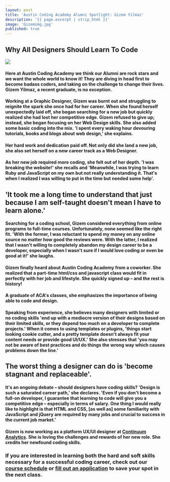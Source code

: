 ```yaml
---
layout: post
title: 'Austin Coding Academy Alumni Spotlight: Gizem Yilmaz'
description: '{{ page.excerpt | strip_html }}'
image: 'Gizemimg.jpg'
published: true
---
```



## Why All Designers Should Learn To Code

<div class="col-sm-12">
  <img class="img-full" src="/assets/images/graphic-designer-hero2.jpg" />
</div>

#### Here at Austin Coding Academy we think our Alumni are rock stars and we want the whole world to know it! They are diving in head first to become badass coders, and taking on the challenge to change their lives. Gizem Yilmaz, a recent graduate, is no exception.

#### Working at a Graphic Designer, Gizem was burnt out and struggling to reignite the spark she once had for her career. When she found herself unexpectedly laid off, she began searching for a new job but quickly realized she had lost her competitive edge. Gizem refused to give up; instead, she began focusing on her Web Design skills. She also added some basic coding into the mix. 'I spent every waking hour devouring tutorials, books and blogs about web design,' she explains.

#### Her hard work and dedication paid off. Not only did she land a new job, she also set herself on a new career track as a Web Designer.

#### As her new job required more coding, she felt out of her depth. 'I was breaking the website!' she recalls and 'Meanwhile, I was trying to learn Ruby and JavaScript on my own but not really understanding it. That's when I realized I was willing to put in the time but needed some help'.



## 'It took me a long time to understand that just because I am self-taught doesn't mean I have to learn alone.'

#### Searching for a coding school, Gizem considered everything from online programs to full-time courses. Unfortunately, none seemed like the right fit. 'With the former, I was reluctant to spend my money on any online source no matter how good the reviews were. With the latter, I realized that I wasn't willing to completely abandon my design career to be a developer, especially when I wasn't sure if I would love coding or even be good at it!' she laughs.

#### Gizem finally heard about Austin Coding Academy from a coworker. She realized that a part-time html/css and javascript class would fit in perfectly with her job and lifestyle. She quickly signed up – and the rest is history!

#### A graduate of ACA's classes, she emphasizes the importance of being able to code and design.

#### Speaking from experience, she believes many designers with limited or no coding skills 'end up with a mediocre version of their designs based on their limited skills, or they depend too much on a developer to complete projects.' When it comes to using templates or plugins, 'things start looking cookie cutter, and a pretty template doesn't always fit your content needs or provide good UI/UX.' She also stresses that 'you may not be aware of best practices and do things the wrong way which causes problems down the line.'



## The worst thing a designer can do is 'become stagnant and replaceable'.

#### It's an ongoing debate – should designers have coding skills? 'Design is such a saturated career path,' she declares. 'Even if you don't become a full-on developer, I guarantee that learning to code will give you a competitive edge – especially in terms of salary. One thing I would really like to highlight is that HTML and CSS, [as well as] some familiarity with JavaScript and jQuery are required by many jobs and crucial to success in the current job market.'

#### Gizem is now working as a platform UX/UI designer at [Continuum Analytics](https://www.continuum.io/). She is loving the challenges and rewards of her new role. She credits her newfound coding skills.

### If you are interested in learning both the hard and soft skills necessary for a successful coding career, check out our [course schedule](/courses/) or [fill out an application](/apply/) to save your spot in the next class.
